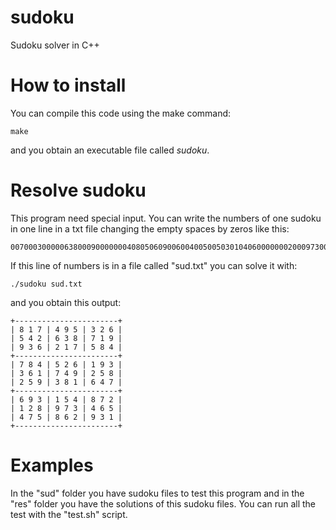 # sudoku
Sudoku solver in C++
# How to install
You can compile this code using the make command:
```
make
```
and you obtain an executable file called *sudoku*.
# Resolve sudoku
This program need special input. You can write the numbers of one sudoku in one line in a txt file changing the empty spaces by zeros like this:
```
007000300000638000900000004080506090060040050050301040600000002000973000005000900
```
If this line of numbers is in a file called "sud.txt" you can solve it with:
```
./sudoku sud.txt
```
and you obtain this output:
```
+-----------------------+
| 8 1 7 | 4 9 5 | 3 2 6 | 
| 5 4 2 | 6 3 8 | 7 1 9 | 
| 9 3 6 | 2 1 7 | 5 8 4 | 
+-----------------------+
| 7 8 4 | 5 2 6 | 1 9 3 | 
| 3 6 1 | 7 4 9 | 2 5 8 | 
| 2 5 9 | 3 8 1 | 6 4 7 | 
+-----------------------+
| 6 9 3 | 1 5 4 | 8 7 2 | 
| 1 2 8 | 9 7 3 | 4 6 5 | 
| 4 7 5 | 8 6 2 | 9 3 1 | 
+-----------------------+
```
# Examples
In the "sud" folder you have sudoku files to test this program and in the "res" folder you have the solutions of this sudoku files.
You can run all the test with the "test.sh" script.
